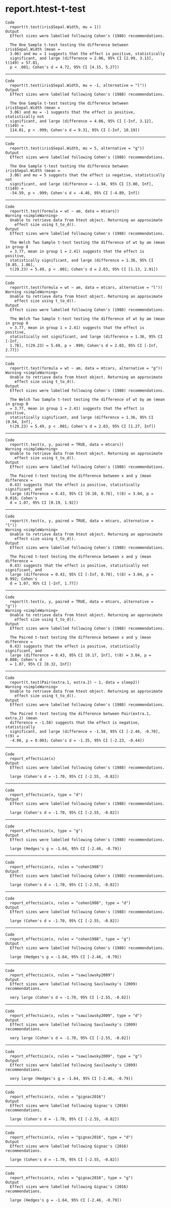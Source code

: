 # report.htest-t-test

    Code
      report(t.test(iris$Sepal.Width, mu = 1))
    Output
      Effect sizes were labelled following Cohen's (1988) recommendations.
      
      The One Sample t-test testing the difference between iris$Sepal.Width (mean =
      3.06) and mu = 1 suggests that the effect is positive, statistically
      significant, and large (difference = 2.06, 95% CI [2.99, 3.13], t(149) = 57.81,
      p < .001; Cohen's d = 4.72, 95% CI [4.15, 5.27])

---

    Code
      report(t.test(iris$Sepal.Width, mu = -1, alternative = "l"))
    Output
      Effect sizes were labelled following Cohen's (1988) recommendations.
      
      The One Sample t-test testing the difference between iris$Sepal.Width (mean =
      3.06) and mu = -1 suggests that the effect is positive, statistically not
      significant, and large (difference = 4.06, 95% CI [-Inf, 3.12], t(149) =
      114.01, p > .999; Cohen's d = 9.31, 95% CI [-Inf, 10.19])

---

    Code
      report(t.test(iris$Sepal.Width, mu = 5, alternative = "g"))
    Output
      Effect sizes were labelled following Cohen's (1988) recommendations.
      
      The One Sample t-test testing the difference between iris$Sepal.Width (mean =
      3.06) and mu = 5 suggests that the effect is negative, statistically not
      significant, and large (difference = -1.94, 95% CI [3.00, Inf], t(149) =
      -54.59, p > .999; Cohen's d = -4.46, 95% CI [-4.89, Inf])

---

    Code
      report(t.test(formula = wt ~ am, data = mtcars))
    Warning <simpleWarning>
      Unable to retrieve data from htest object. Returning an approximate
        effect size using t_to_d().
    Output
      Effect sizes were labelled following Cohen's (1988) recommendations.
      
      The Welch Two Sample t-test testing the difference of wt by am (mean in group 0
      = 3.77, mean in group 1 = 2.41) suggests that the effect is positive,
      statistically significant, and large (difference = 1.36, 95% CI [0.85, 1.86],
      t(29.23) = 5.49, p < .001; Cohen's d = 2.03, 95% CI [1.13, 2.91])

---

    Code
      report(t.test(formula = wt ~ am, data = mtcars, alternative = "l"))
    Warning <simpleWarning>
      Unable to retrieve data from htest object. Returning an approximate
        effect size using t_to_d().
    Output
      Effect sizes were labelled following Cohen's (1988) recommendations.
      
      The Welch Two Sample t-test testing the difference of wt by am (mean in group 0
      = 3.77, mean in group 1 = 2.41) suggests that the effect is positive,
      statistically not significant, and large (difference = 1.36, 95% CI [-Inf,
      1.78], t(29.23) = 5.49, p > .999; Cohen's d = 2.03, 95% CI [-Inf, 2.77])

---

    Code
      report(t.test(formula = wt ~ am, data = mtcars, alternative = "g"))
    Warning <simpleWarning>
      Unable to retrieve data from htest object. Returning an approximate
        effect size using t_to_d().
    Output
      Effect sizes were labelled following Cohen's (1988) recommendations.
      
      The Welch Two Sample t-test testing the difference of wt by am (mean in group 0
      = 3.77, mean in group 1 = 2.41) suggests that the effect is positive,
      statistically significant, and large (difference = 1.36, 95% CI [0.94, Inf],
      t(29.23) = 5.49, p < .001; Cohen's d = 2.03, 95% CI [1.27, Inf])

---

    Code
      report(t.test(x, y, paired = TRUE, data = mtcars))
    Warning <simpleWarning>
      Unable to retrieve data from htest object. Returning an approximate
        effect size using t_to_d().
    Output
      Effect sizes were labelled following Cohen's (1988) recommendations.
      
      The Paired t-test testing the difference between x and y (mean difference =
      0.43) suggests that the effect is positive, statistically significant, and
      large (difference = 0.43, 95% CI [0.10, 0.76], t(8) = 3.04, p = 0.016; Cohen's
      d = 1.07, 95% CI [0.19, 1.92])

---

    Code
      report(t.test(x, y, paired = TRUE, data = mtcars, alternative = "l"))
    Warning <simpleWarning>
      Unable to retrieve data from htest object. Returning an approximate
        effect size using t_to_d().
    Output
      Effect sizes were labelled following Cohen's (1988) recommendations.
      
      The Paired t-test testing the difference between x and y (mean difference =
      0.43) suggests that the effect is positive, statistically not significant, and
      large (difference = 0.43, 95% CI [-Inf, 0.70], t(8) = 3.04, p = 0.992; Cohen's
      d = 1.07, 95% CI [-Inf, 1.77])

---

    Code
      report(t.test(x, y, paired = TRUE, data = mtcars, alternative = "g"))
    Warning <simpleWarning>
      Unable to retrieve data from htest object. Returning an approximate
        effect size using t_to_d().
    Output
      Effect sizes were labelled following Cohen's (1988) recommendations.
      
      The Paired t-test testing the difference between x and y (mean difference =
      0.43) suggests that the effect is positive, statistically significant, and
      large (difference = 0.43, 95% CI [0.17, Inf], t(8) = 3.04, p = 0.008; Cohen's d
      = 1.07, 95% CI [0.32, Inf])

---

    Code
      report(t.test(Pair(extra.1, extra.2) ~ 1, data = sleep2))
    Warning <simpleWarning>
      Unable to retrieve data from htest object. Returning an approximate
        effect size using t_to_d().
    Output
      Effect sizes were labelled following Cohen's (1988) recommendations.
      
      The Paired t-test testing the difference between Pair(extra.1, extra.2) (mean
      difference = -1.58) suggests that the effect is negative, statistically
      significant, and large (difference = -1.58, 95% CI [-2.46, -0.70], t(9) =
      -4.06, p = 0.003; Cohen's d = -1.35, 95% CI [-2.23, -0.44])

---

    Code
      report_effectsize(x)
    Output
      Effect sizes were labelled following Cohen's (1988) recommendations. 
      
      large (Cohen's d = -1.70, 95% CI [-2.55, -0.82])

---

    Code
      report_effectsize(x, type = "d")
    Output
      Effect sizes were labelled following Cohen's (1988) recommendations. 
      
      large (Cohen's d = -1.70, 95% CI [-2.55, -0.82])

---

    Code
      report_effectsize(x, type = "g")
    Output
      Effect sizes were labelled following Cohen's (1988) recommendations. 
      
      large (Hedges's g = -1.64, 95% CI [-2.46, -0.79])

---

    Code
      report_effectsize(x, rules = "cohen1988")
    Output
      Effect sizes were labelled following Cohen's (1988) recommendations. 
      
      large (Cohen's d = -1.70, 95% CI [-2.55, -0.82])

---

    Code
      report_effectsize(x, rules = "cohen1988", type = "d")
    Output
      Effect sizes were labelled following Cohen's (1988) recommendations. 
      
      large (Cohen's d = -1.70, 95% CI [-2.55, -0.82])

---

    Code
      report_effectsize(x, rules = "cohen1988", type = "g")
    Output
      Effect sizes were labelled following Cohen's (1988) recommendations. 
      
      large (Hedges's g = -1.64, 95% CI [-2.46, -0.79])

---

    Code
      report_effectsize(x, rules = "sawilowsky2009")
    Output
      Effect sizes were labelled following Savilowsky's (2009) recommendations. 
      
      very large (Cohen's d = -1.70, 95% CI [-2.55, -0.82])

---

    Code
      report_effectsize(x, rules = "sawilowsky2009", type = "d")
    Output
      Effect sizes were labelled following Savilowsky's (2009) recommendations. 
      
      very large (Cohen's d = -1.70, 95% CI [-2.55, -0.82])

---

    Code
      report_effectsize(x, rules = "sawilowsky2009", type = "g")
    Output
      Effect sizes were labelled following Savilowsky's (2009) recommendations. 
      
      very large (Hedges's g = -1.64, 95% CI [-2.46, -0.79])

---

    Code
      report_effectsize(x, rules = "gignac2016")
    Output
      Effect sizes were labelled following Gignac's (2016) recommendations. 
      
      large (Cohen's d = -1.70, 95% CI [-2.55, -0.82])

---

    Code
      report_effectsize(x, rules = "gignac2016", type = "d")
    Output
      Effect sizes were labelled following Gignac's (2016) recommendations. 
      
      large (Cohen's d = -1.70, 95% CI [-2.55, -0.82])

---

    Code
      report_effectsize(x, rules = "gignac2016", type = "g")
    Output
      Effect sizes were labelled following Gignac's (2016) recommendations. 
      
      large (Hedges's g = -1.64, 95% CI [-2.46, -0.79])

